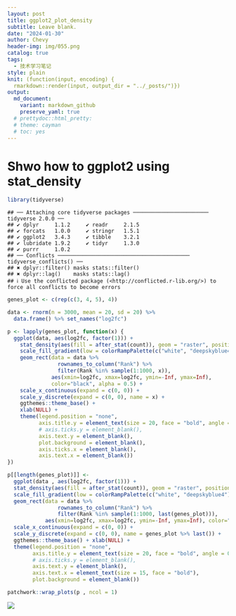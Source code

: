 ```yaml
---
layout: post
title: ggplot2_plot_density
subtitle: Leave blank.
date: "2024-01-30"
author: Chevy
header-img: img/055.png
catalog: true
tags:
  - 技术学习笔记
style: plain 
knit: (function(input, encoding) {
  rmarkdown::render(input, output_dir = "../_posts/")})
output: 
  md_document:
    variant: markdown_github
    preserve_yaml: true
  # prettydoc::html_pretty:
  # theme: cayman
  # toc: yes
---
```


# Shwo how to ggplot2 using stat_density

``` r
library(tidyverse)
```

    ## ── Attaching core tidyverse packages ──────────────────────── tidyverse 2.0.0 ──
    ## ✔ dplyr     1.1.2     ✔ readr     2.1.5
    ## ✔ forcats   1.0.0     ✔ stringr   1.5.1
    ## ✔ ggplot2   3.4.3     ✔ tibble    3.2.1
    ## ✔ lubridate 1.9.2     ✔ tidyr     1.3.0
    ## ✔ purrr     1.0.2     
    ## ── Conflicts ────────────────────────────────────────── tidyverse_conflicts() ──
    ## ✖ dplyr::filter() masks stats::filter()
    ## ✖ dplyr::lag()    masks stats::lag()
    ## ℹ Use the conflicted package (<http://conflicted.r-lib.org/>) to force all conflicts to become errors

``` r
genes_plot <- c(rep(c(3, 4, 5), 4))

data <- rnorm(n = 3000, mean = 20, sd = 20) %>% 
  data.frame() %>% set_names("log2fc")

p <- lapply(genes_plot, function(x) {
  ggplot(data, aes(log2fc, factor(1))) + 
    stat_density(aes(fill = after_stat(count)), geom = "raster", position = "identity") +
    scale_fill_gradient(low = colorRampPalette(c("white", "deepskyblue4"))(50)[4], high = "deepskyblue4") +
    geom_rect(data = data %>% 
                rownames_to_column("Rank") %>% 
                filter(Rank %in% sample(1:1000, x)),
              aes(xmin=log2fc, xmax=log2fc, ymin=-Inf, ymax=Inf), 
              color="black", alpha = 0.5) +
    scale_x_continuous(expand = c(0, 0)) +
    scale_y_discrete(expand = c(0, 0), name = x) +
    ggthemes::theme_base() + 
    xlab(NULL) +
    theme(legend.position = "none", 
          axis.title.y = element_text(size = 20, face = "bold", angle = 0, vjust = 0.5, hjust = 0),
          # axis.ticks.y = element_blank(),
          axis.text.y = element_blank(),
          plot.background = element_blank(),
          axis.ticks.x = element_blank(),
          axis.text.x = element_blank())
})

p[[length(genes_plot)]] <-
  ggplot(data , aes(log2fc, factor(1))) + 
  stat_density(aes(fill = after_stat(count)), geom = "raster", position = "identity") +
  scale_fill_gradient(low = colorRampPalette(c("white", "deepskyblue4"))(50)[4], high = "deepskyblue4") +
  geom_rect(data = data %>% 
                rownames_to_column("Rank") %>% 
                filter(Rank %in% sample(1:1000, last(genes_plot))),
            aes(xmin=log2fc, xmax=log2fc, ymin=-Inf, ymax=Inf), color="black", alpha = 0.5) +
  scale_x_continuous(expand = c(0, 0)) +
  scale_y_discrete(expand = c(0, 0), name = genes_plot %>% last()) +
  ggthemes::theme_base() + xlab(NULL) +
  theme(legend.position = "none", 
        axis.title.y = element_text(size = 20, face = "bold", angle = 0, vjust = 0.5, hjust = 0),
        # axis.ticks.y = element_blank(),
        axis.text.y = element_blank(),
        axis.text.x = element_text(size = 15, face = "bold"),
        plot.background = element_blank())

patchwork::wrap_plots(p , ncol = 1)
```

![](D:/Github_repo/ChevyXu.github.io/_posts/2024-01-30-ggplo2_plot_dentsity_files/figure-markdown_github/unnamed-chunk-2-1.png)
